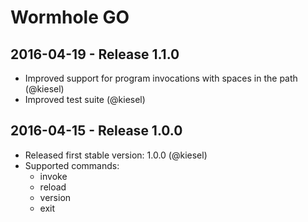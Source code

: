 Wormhole GO
===========

2016-04-19 - Release 1.1.0
--------------------------
* Improved support for program invocations with spaces
  in the path (@kiesel)
* Improved test suite (@kiesel)


2016-04-15 - Release 1.0.0
---------------------------
* Released first stable version: 1.0.0 (@kiesel)
* Supported commands:
  - invoke
  - reload
  - version
  - exit

